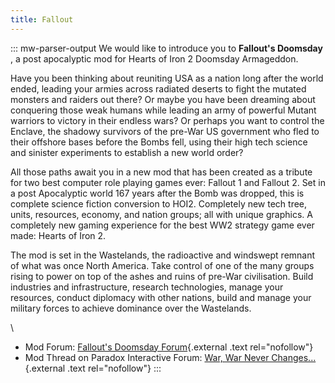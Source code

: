 ```yaml
---
title: Fallout
---
```

::: mw-parser-output
We would like to introduce you to **Fallout\'s Doomsday** , a post
apocalyptic mod for Hearts of Iron 2 Doomsday Armageddon.

Have you been thinking about reuniting USA as a nation long after the
world ended, leading your armies across radiated deserts to fight the
mutated monsters and raiders out there? Or maybe you have been dreaming
about conquering those weak humans while leading an army of powerful
Mutant warriors to victory in their endless wars? Or perhaps you want to
control the Enclave, the shadowy survivors of the pre-War US government
who fled to their offshore bases before the Bombs fell, using their high
tech science and sinister experiments to establish a new world order?

All those paths await you in a new mod that has been created as a
tribute for two best computer role playing games ever: Fallout 1 and
Fallout 2. Set in a post Apocalyptic world 167 years after the Bomb was
dropped, this is complete science fiction conversion to HOI2. Completely
new tech tree, units, resources, economy, and nation groups; all with
unique graphics. A completely new gaming experience for the best WW2
strategy game ever made: Hearts of Iron 2.

The mod is set in the Wastelands, the radioactive and windswept remnant
of what was once North America. Take control of one of the many groups
rising to power on top of the ashes and ruins of pre-War civilisation.
Build industries and infrastructure, research technologies, manage your
resources, conduct diplomacy with other nations, build and manage your
military forces to achieve dominance over the Wastelands.

\

-   Mod Forum: [Fallout\'s Doomsday
    Forum](http://terranova.dk/viewforum.php?f=15){.external .text
    rel="nofollow"}
-   Mod Thread on Paradox Interactive Forum: [War, War Never
    Changes\...](http://forum.paradoxplaza.com/forum/showthread.php?311272-War-war-never-changes...){.external
    .text rel="nofollow"}
:::

